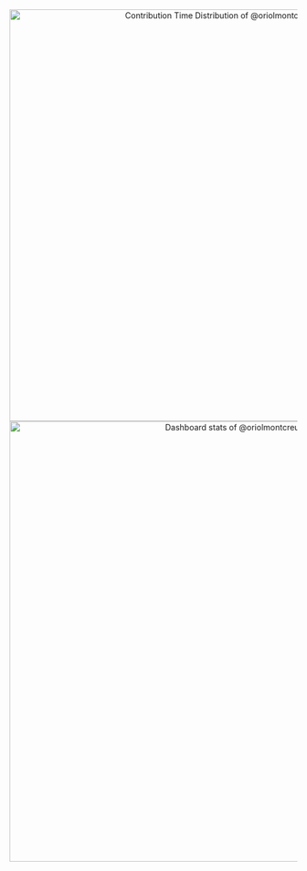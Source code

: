 <a href="https://next.ossinsight.io/widgets/official/analyze-user-contribution-time-distribution?period=all_times&user_id=58004352" target="_blank" style="display: block" align="center">
  <picture>
    <source media="(prefers-color-scheme: dark)" srcset="https://next.ossinsight.io/widgets/official/analyze-user-contribution-time-distribution/thumbnail.png?period=all_times&user_id=58004352&image_size=auto&color_scheme=dark" width="721" height="auto">
    <img alt="Contribution Time Distribution of @oriolmontcreus" src="https://next.ossinsight.io/widgets/official/analyze-user-contribution-time-distribution/thumbnail.png?period=all_times&user_id=58004352&image_size=auto&color_scheme=light" width="721" height="auto">
  </picture>
</a>

<!-- Embeded stats thanks to: [OSS Insight](https://ossinsight.io/) -->


<!-- Copy-paste in your Readme.md file -->

<a href="https://next.ossinsight.io/widgets/official/compose-user-dashboard-stats?user_id=58004352" target="_blank" style="display: block" align="center">
  <picture>
    <source media="(prefers-color-scheme: dark)" srcset="https://next.ossinsight.io/widgets/official/compose-user-dashboard-stats/thumbnail.png?user_id=58004352&image_size=auto&color_scheme=dark" width="771" height="auto">
    <img alt="Dashboard stats of @oriolmontcreus" src="https://next.ossinsight.io/widgets/official/compose-user-dashboard-stats/thumbnail.png?user_id=58004352&image_size=auto&color_scheme=light" width="771" height="auto">
  </picture>
</a>

<!-- Made with [OSS Insight](https://ossinsight.io/) -->

